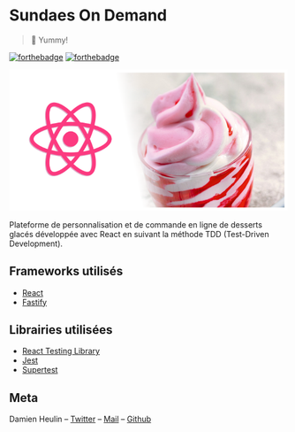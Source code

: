 # Sundaes On Demand
> :ice_cream: Yummy!

[![forthebadge](https://forthebadge.com/images/badges/built-with-love.svg)](https://forthebadge.com) [![forthebadge](https://forthebadge.com/images/badges/made-with-javascript.svg)](https://forthebadge.com)

![Sundaes On Demand logo](./docs/sundaes_logo.png)

Plateforme de personnalisation et de commande en ligne de desserts glacés développée avec React en suivant la méthode TDD (Test-Driven Development).

## Frameworks utilisés

- [React](https://fr.reactjs.org/)
- [Fastify](https://www.fastify.io/)

## Librairies utilisées

- [React Testing Library](https://testing-library.com/)
- [Jest](https://jestjs.io/)
- [Supertest](https://github.com/visionmedia/supertest)

## Meta
Damien Heulin – [Twitter](https://twitter.com/damien_hl) – [Mail](mailto:damienheulin87@gmail.com) – [Github](https://github.com/damien-hl)